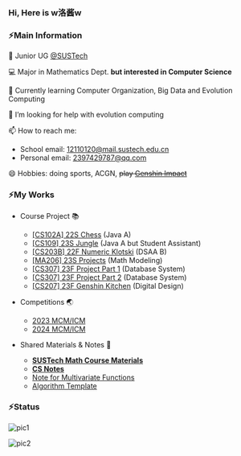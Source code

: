 ### Hi, Here is w洛酱w

### ⚡Main Information

🏫 Junior UG [@SUSTech](https://www.sustech.edu.cn/)

💻 Major in Mathematics Dept. **but interested in Computer Science**

🌱 Currently learning Computer Organization, Big Data and Evolution Computing

🤔 I’m looking for help with evolution computing

📫 How to reach me: 

- School email: 12110120@mail.sustech.edu.cn
- Personal email: 2397429787@qq.com

😄 Hobbies: doing sports, ACGN, ~~play [Genshin Impact](https://ys.mihoyo.com/)~~




### ⚡My Works

- Course Project 📚
  - [[CS102A] 22S Chess](https://github.com/wLUOw/Chess) (Java A)
  - [[CS109] 23S Jungle](https://github.com/wLUOw/Jungle) (Java A but Student Assistant)
  - [[CS203B] 22F Numeric Klotski](https://github.com/wLUOw/Numeric_Klotski) (DSAA B)
  - [[MA206] 23S Projects](https://github.com/wLUOw/MA206-MM-Projects) (Math Modeling)
  - [[CS307] 23F Project Part 1](https://github.com/wLUOw/CS307_23F_Project_Part1) (Database System)
  - [[CS307] 23F Project Part 2](https://github.com/wLUOw/CS307_23F_Project_Part2) (Database System)
  - [[CS207] 23F Genshin Kitchen](https://github.com/wLUOw/CS207_23F_Project_GenshinKitchen) (Digital Design)

- Competitions 🌏
  - [2023 MCM/ICM](https://github.com/wLUOw/2023_MCM-ICM)
  - [2024 MCM/ICM](https://github.com/wLUOw/2024_MCM-ICM)
- Shared Materials & Notes 🔑
  - [**SUSTech Math Course Materials**](https://github.com/wLUOw/SUSTech_Math_Course_Materials)
  - [**CS Notes**](https://github.com/wLUOw/CS_Notes)
  - [Note for Multivariate Functions](https://github.com/wLUOw/Introduction_to_Multivariate_Functions)
  - [Algorithm Template](https://github.com/wLUOw/CodeRepo)




### ⚡Status

![pic1](https://github-readme-stats.vercel.app/api?username=wLUOw&show_icons=true&count_private=true) 

![pic2](https://github-readme-stats.vercel.app/api/top-langs/?username=wLUOw&layout=compact&hide=VHDL)

